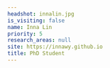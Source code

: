 ```yaml
---
headshot: innalin.jpg
is_visiting: false
name: Inna Lin
priority: 5
research_areas: null
site: https://innawy.github.io
title: PhD Student
---
```

